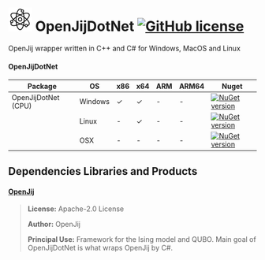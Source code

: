 # ![Alt text](nuget/quantum48.png "OpenJijDotNet") OpenJijDotNet [![GitHub license](https://img.shields.io/github/license/mashape/apistatus.svg)]()

OpenJij wrapper written in C++ and C# for Windows, MacOS and Linux

#### OpenJijDotNet

|Package|OS|x86|x64|ARM|ARM64|Nuget|
|---|---|---|---|---|---|---|
|OpenJijDotNet (CPU)|Windows|✓|✓|-|-|[![NuGet version](https://img.shields.io/nuget/v/OpenJijDotNet.svg)](https://www.nuget.org/packages/OpenJijDotNet)|
||Linux|-|✓|-|-|[![NuGet version](https://img.shields.io/nuget/v/OpenJijDotNet.svg)](https://www.nuget.org/packages/OpenJijDotNet)|
||OSX|-|-|-|-|[![NuGet version](https://img.shields.io/nuget/v/OpenJijDotNet.svg)](https://www.nuget.org/packages/OpenJijDotNet)|
 
## Dependencies Libraries and Products

#### [OpenJij](https://github.com/OpenJij/OpenJij)

> **License:** Apache-2.0 License
>
> **Author:** OpenJij
> 
> **Principal Use:** Framework for the Ising model and QUBO. Main goal of OpenJijDotNet is what wraps OpenJij by C#.